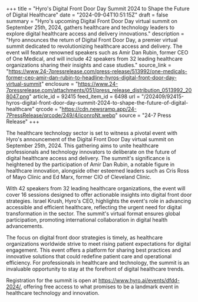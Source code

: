 +++
title = "Hyro's Digital Front Door Day Summit 2024 to Shape the Future of Digital Healthcare"
date = "2024-09-04T10:51:15Z"
draft = false
summary = "Hyro's upcoming Digital Front Door Day virtual summit on September 25th, 2024, gathers healthcare and technology leaders to explore digital healthcare access and delivery innovations."
description = "Hyro announces the return of Digital Front Door Day, a premier virtual summit dedicated to revolutionizing healthcare access and delivery. The event will feature renowned speakers such as Amir Dan Rubin, former CEO of One Medical, and will include 42 speakers from 32 leading healthcare organizations sharing their insights and case studies."
source_link = "https://www.24-7pressrelease.com/press-release/513992/one-medicals-former-ceo-amir-dan-rubin-to-headline-hyros-digital-front-door-day-virtual-summit"
enclosure = "https://www.24-7pressrelease.com/attachments/051/press_release_distribution_0513992_208047.png"
article_id = 92415
feed_item_id = 6498
url = "/202409/92415-hyros-digital-front-door-day-summit-2024-to-shape-the-future-of-digital-healthcare"
qrcode = "https://cdn.newsramp.app/24-7PressRelease/qrcode/249/4/iconroNt.webp"
source = "24-7 Press Release"
+++

<p>The healthcare technology sector is set to witness a pivotal event with Hyro's announcement of the Digital Front Door Day virtual summit on September 25th, 2024. This gathering aims to unite healthcare professionals and technology innovators to deliberate on the future of digital healthcare access and delivery. The summit's significance is heightened by the participation of Amir Dan Rubin, a notable figure in healthcare innovation, alongside other esteemed leaders such as Cris Ross of Mayo Clinic and Ed Marx, former CIO of Cleveland Clinic.</p><p>With 42 speakers from 32 leading healthcare organizations, the event will cover 16 sessions designed to offer actionable insights into digital front door strategies. Israel Krush, Hyro's CEO, highlights the event's role in advancing accessible and efficient healthcare, reflecting the urgent need for digital transformation in the sector. The summit's virtual format ensures global participation, promoting international collaboration in digital health advancements.</p><p>The focus on digital front door strategies is timely, as healthcare organizations worldwide strive to meet rising patient expectations for digital engagement. This event offers a platform for sharing best practices and innovative solutions that could redefine patient care and operational efficiency. For professionals in healthcare and technology, the summit is an invaluable opportunity to stay at the forefront of digital healthcare trends.</p><p>Registration for the summit is open at <a href='https://www.hyro.ai/events/dfdd-2024/' rel='nofollow' target='_blank'>https://www.hyro.ai/events/dfdd-2024/</a>, offering free access to what promises to be a landmark event in healthcare technology and innovation.</p>